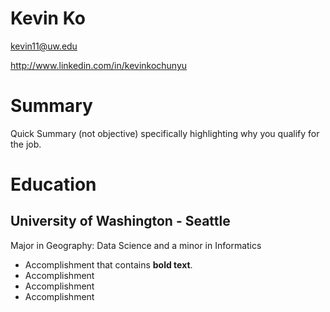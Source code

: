 # Kevin Ko

kevin11@uw.edu

http://www.linkedin.com/in/kevinkochunyu

# Summary

Quick Summary (not objective) specifically highlighting why you qualify for the job.

# Education

## University of Washington - Seattle

Major in Geography: Data Science and a minor in Informatics

- Accomplishment that contains **bold text**.
- Accomplishment
- Accomplishment
- Accomplishment


[University 1]: http://www.univ1.edu
